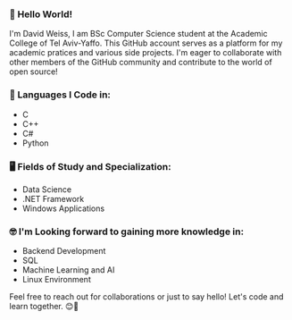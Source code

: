 ### 👋 Hello World!

I'm David Weiss,
I am BSc Computer Science student at the Academic College of Tel Aviv-Yaffo.
This GitHub account serves as a platform for my academic pratices and various side projects.
I'm eager to collaborate with other members of the GitHub community and contribute to the world of open source!

### 🐍 Languages I Code in:

- C
- C++
- C#
- Python

### 🖥️ Fields of Study and Specialization:

- Data Science
- .NET Framework
- Windows Applications

### 🤓 I'm Looking forward to gaining more knowledge in:

- Backend Development
- SQL
- Machine Learning and AI
- Linux Environment

Feel free to reach out for collaborations or just to say hello! Let's code and learn together. 😊🚀
<!---
Pentakor/Pentakor is a ✨ special ✨ repository because its `README.md` (this file) appears on your GitHub profile.
You can click the Preview link to take a look at your changes.
--->
